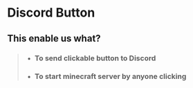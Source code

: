 # Discord Button
## This enable us what?<br>
>- ### To send clickable button to Discord<br>
>- ### To start minecraft server by anyone clicking
